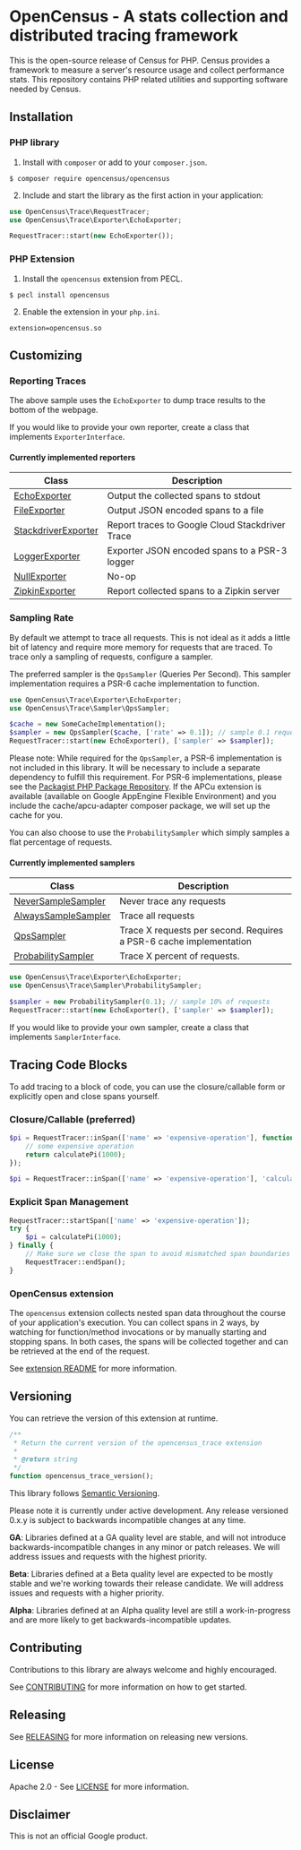 # OpenCensus - A stats collection and distributed tracing framework

This is the open-source release of Census for PHP. Census provides a
framework to measure a server's resource usage and collect performance stats.
This repository contains PHP related utilities and supporting software needed by
Census.

## Installation

### PHP library

1. Install with `composer` or add to your `composer.json`.

```
$ composer require opencensus/opencensus
```

2. Include and start the library as the first action in your application:

```php
use OpenCensus\Trace\RequestTracer;
use OpenCensus\Trace\Exporter\EchoExporter;

RequestTracer::start(new EchoExporter());
```

### PHP Extension

1. Install the `opencensus` extension from PECL.

```
$ pecl install opencensus
```

2. Enable the extension in your `php.ini`.

```
extension=opencensus.so
```

## Customizing

### Reporting Traces

The above sample uses the `EchoExporter` to dump trace results to the
bottom of the webpage.

If you would like to provide your own reporter, create a class that implements `ExporterInterface`.

#### Currently implemented reporters

| Class | Description |
| ----- | ----------- |
| [EchoExporter](src/Trace/Exporter/EchoExporter.php) | Output the collected spans to stdout |
| [FileExporter](src/Trace/Exporter/FileExporter.php) | Output JSON encoded spans to a file |
| [StackdriverExporter](src/Trace/Exporter/StackdriverExporter.php) | Report traces to Google Cloud Stackdriver Trace |
| [LoggerExporter](src/Trace/Exporter/LoggerExporter.php) | Exporter JSON encoded spans to a PSR-3 logger |
| [NullExporter](scr/Trace/Exporter/NullExporter.php) | No-op |
| [ZipkinExporter](src/Trace/Exporter/ZipkinExporter.php) | Report collected spans to a Zipkin server |

### Sampling Rate

By default we attempt to trace all requests. This is not ideal as it adds a little bit of
latency and require more memory for requests that are traced. To trace only a sampling
of requests, configure a sampler.

The preferred sampler is the `QpsSampler` (Queries Per Second). This sampler implementation
requires a PSR-6 cache implementation to function.

```php
use OpenCensus\Trace\Exporter\EchoExporter;
use OpenCensus\Trace\Sampler\QpsSampler;

$cache = new SomeCacheImplementation();
$sampler = new QpsSampler($cache, ['rate' => 0.1]); // sample 0.1 requests per second
RequestTracer::start(new EchoExporter(), ['sampler' => $sampler]);
```

Please note: While required for the `QpsSampler`, a PSR-6 implementation is
not included in this library. It will be necessary to include a separate
dependency to fulfill this requirement. For PSR-6 implementations, please see the
[Packagist PHP Package Repository](https://packagist.org/providers/psr/cache-implementation).
If the APCu extension is available (available on Google AppEngine Flexible Environment)
and you include the cache/apcu-adapter composer package, we will set up the cache for you.

You can also choose to use the `ProbabilitySampler` which simply samples a flat
percentage of requests.

#### Currently implemented samplers

| Class | Description |
| ----- | ----------- |
| [NeverSampleSampler](src/Trace/Sampler/NeverSampleSampler.php) | Never trace any requests |
| [AlwaysSampleSampler](src/Trace/Sampler/AlwaysSampleSampler.php) | Trace all requests |
| [QpsSampler](src/Trace/Sampler/QpsSampler.php) | Trace X requests per second. Requires a PSR-6 cache implementation |
| [ProbabilitySampler](src/Trace/Sampler/ProbabilitySampler.php) | Trace X percent of requests. |

```php
use OpenCensus\Trace\Exporter\EchoExporter;
use OpenCensus\Trace\Sampler\ProbabilitySampler;

$sampler = new ProbabilitySampler(0.1); // sample 10% of requests
RequestTracer::start(new EchoExporter(), ['sampler' => $sampler]);
```

If you would like to provide your own sampler, create a class that implements `SamplerInterface`.

## Tracing Code Blocks

To add tracing to a block of code, you can use the closure/callable form or explicitly open
and close spans yourself.

### Closure/Callable (preferred)

```php
$pi = RequestTracer::inSpan(['name' => 'expensive-operation'], function() {
    // some expensive operation
    return calculatePi(1000);
});

$pi = RequestTracer::inSpan(['name' => 'expensive-operation'], 'calculatePi', [1000]);
```

### Explicit Span Management

```php
RequestTracer::startSpan(['name' => 'expensive-operation']);
try {
    $pi = calculatePi(1000);
} finally {
    // Make sure we close the span to avoid mismatched span boundaries
    RequestTracer::endSpan();
}
```

### OpenCensus extension

The `opencensus` extension collects nested span data throughout the course of your application's
execution. You can collect spans in 2 ways, by watching for function/method invocations or by manually
starting and stopping spans. In both cases, the spans will be collected together and can be retrieved
at the end of the request.

See [extension README](ext/README.md) for more information.

## Versioning

You can retrieve the version of this extension at runtime.

```php
/**
 * Return the current version of the opencensus_trace extension
 *
 * @return string
 */
function opencensus_trace_version();
```

This library follows [Semantic Versioning](http://semver.org/).

Please note it is currently under active development. Any release versioned
0.x.y is subject to backwards incompatible changes at any time.

**GA**: Libraries defined at a GA quality level are stable, and will not
introduce backwards-incompatible changes in any minor or patch releases. We will
address issues and requests with the highest priority.

**Beta**: Libraries defined at a Beta quality level are expected to be mostly
stable and we're working towards their release candidate. We will address issues
and requests with a higher priority.

**Alpha**: Libraries defined at an Alpha quality level are still a
work-in-progress and are more likely to get backwards-incompatible updates.

## Contributing

Contributions to this library are always welcome and highly encouraged.

See [CONTRIBUTING](CONTRIBUTING.md) for more information on how to get started.

## Releasing

See [RELEASING](RELEASING.md) for more information on releasing new versions.

## License

Apache 2.0 - See [LICENSE](LICENSE) for more information.

## Disclaimer

This is not an official Google product.
